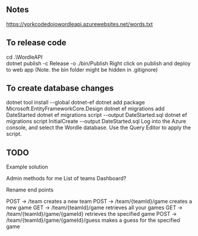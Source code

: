 ## Notes
https://yorkcodedojowordleapi.azurewebsites.net/words.txt


## To release code
cd .\WordleAPI\
dotnet publish -c Release -o ./bin/Publish
Right click on publish and deploy to web app  (Note. the bin folder might be hidden in .gitignore)


## To create database changes
dotnet tool install --global dotnet-ef 
dotnet add package Microsoft.EntityFrameworkCore.Design
dotnet ef migrations add DateStarted
dotnet ef migrations script --output DateStarted.sql
dotnet ef migrations script InitialCreate  --output DateStarted.sql 
Log into the Azure console,  and select the Wordle database.
Use the Query Editor to apply the script.



## TODO
Example solution

Admin methods for me
  List of teams
  Dashboard?

Rename end points

POST -> /team creates a new team
POST -> /team/{teamId}/game creates a new game
GET ->  /team/{teamId}/game retrieves all your games
GET ->  /team/{teamId}/game/{gameId} retrieves the specified game
POST ->  /team/{teamId}/game/{gameId}/guess makes a guess for the specified game